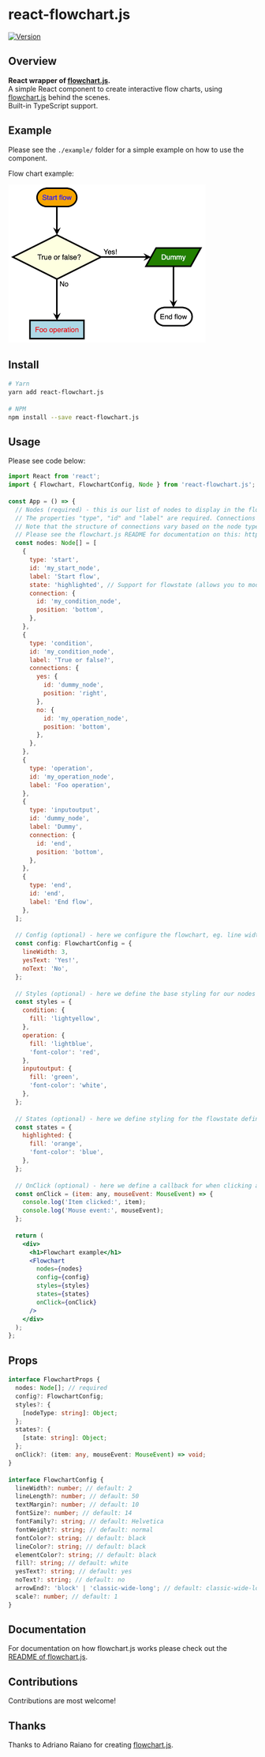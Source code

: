 # react-flowchart.js

[![Version](https://img.shields.io/npm/v/react-flowchart.js.svg)](https://www.npmjs.com/package/react-flowchart.js)

## Overview

**React wrapper of [flowchart.js](https://www.npmjs.com/package/flowchart.js).**  
A simple React component to create interactive flow charts, using [flowchart.js](https://www.npmjs.com/package/flowchart.js) behind the scenes.  
Built-in TypeScript support.

## Example

Please see the `./example/` folder for a simple example on how to use the component.

Flow chart example:

<img src="docs/example.png" width="400" alt="Flow chart example" />

## Install

```bash
# Yarn
yarn add react-flowchart.js

# NPM
npm install --save react-flowchart.js
```

## Usage

Please see code below:

```jsx
import React from 'react';
import { Flowchart, FlowchartConfig, Node } from 'react-flowchart.js';

const App = () => {
  // Nodes (required) - this is our list of nodes to display in the flowchart.
  // The properties "type", "id" and "label" are required. Connections are optional.
  // Note that the structure of connections vary based on the node type (eg. "condition" allows both "yes" and "no" connections).
  // Please see the flowchart.js README for documentation on this: https://github.com/adrai/flowchart.js#node-specific-specifiers-by-type
  const nodes: Node[] = [
    {
      type: 'start',
      id: 'my_start_node',
      label: 'Start flow',
      state: 'highlighted', // Support for flowstate (allows you to modify the styling of a node based on this value)
      connection: {
        id: 'my_condition_node',
        position: 'bottom',
      },
    },
    {
      type: 'condition',
      id: 'my_condition_node',
      label: 'True or false?',
      connections: {
        yes: {
          id: 'dummy_node',
          position: 'right',
        },
        no: {
          id: 'my_operation_node',
          position: 'bottom',
        },
      },
    },
    {
      type: 'operation',
      id: 'my_operation_node',
      label: 'Foo operation',
    },
    {
      type: 'inputoutput',
      id: 'dummy_node',
      label: 'Dummy',
      connection: {
        id: 'end',
        position: 'bottom',
      },
    },
    {
      type: 'end',
      id: 'end',
      label: 'End flow',
    },
  ];

  // Config (optional) - here we configure the flowchart, eg. line width, font family, arrow type, yes and no texts, etc.
  const config: FlowchartConfig = {
    lineWidth: 3,
    yesText: 'Yes!',
    noText: 'No',
  };

  // Styles (optional) - here we define the base styling for our nodes based on the node type (the "type" property)
  const styles = {
    condition: {
      fill: 'lightyellow',
    },
    operation: {
      fill: 'lightblue',
      'font-color': 'red',
    },
    inputoutput: {
      fill: 'green',
      'font-color': 'white',
    },
  };

  // States (optional) - here we define styling for the flowstate defined on nodes (the "state" property)
  const states = {
    highlighted: {
      fill: 'orange',
      'font-color': 'blue',
    },
  };

  // OnClick (optional) - here we define a callback for when clicking a node
  const onClick = (item: any, mouseEvent: MouseEvent) => {
    console.log('Item clicked:', item);
    console.log('Mouse event:', mouseEvent);
  };

  return (
    <div>
      <h1>Flowchart example</h1>
      <Flowchart
        nodes={nodes}
        config={config}
        styles={styles}
        states={states}
        onClick={onClick}
      />
    </div>
  );
};
```

## Props

```typescript
interface FlowchartProps {
  nodes: Node[]; // required
  config?: FlowchartConfig;
  styles?: {
    [nodeType: string]: Object;
  };
  states?: {
    [state: string]: Object;
  };
  onClick?: (item: any, mouseEvent: MouseEvent) => void;
}

interface FlowchartConfig {
  lineWidth?: number; // default: 2
  lineLength?: number; // default: 50
  textMargin?: number; // default: 10
  fontSize?: number; // default: 14
  fontFamily?: string; // default: Helvetica
  fontWeight?: string; // default: normal
  fontColor?: string; // default: black
  lineColor?: string; // default: black
  elementColor?: string; // default: black
  fill?: string; // default: white
  yesText?: string; // default: yes
  noText?: string; // default: no
  arrowEnd?: 'block' | 'classic-wide-long'; // default: classic-wide-long
  scale?: number; // default: 1
}
```

## Documentation

For documentation on how flowchart.js works please check out the [README of flowchart.js](https://github.com/adrai/flowchart.js).

## Contributions

Contributions are most welcome!

## Thanks

Thanks to Adriano Raiano for creating [flowchart.js](https://github.com/adrai/flowchart.js).

##
